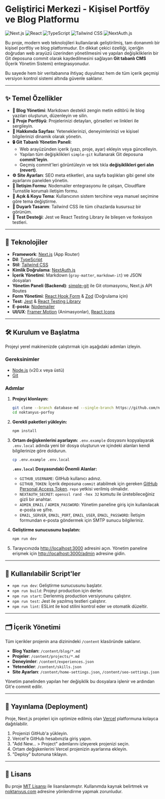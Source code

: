 # Geliştirici Merkezi - Kişisel Portföy ve Blog Platformu

![Next.js](https://img.shields.io/badge/Next.js-000000?style=for-the-badge&logo=nextdotjs&logoColor=white)
![React](https://img.shields.io/badge/React-20232A?style=for-the-badge&logo=react&logoColor=61DAFB)
![TypeScript](https://img.shields.io/badge/TypeScript-007ACC?style=for-the-badge&logo=typescript&logoColor=white)
![Tailwind CSS](https://img.shields.io/badge/Tailwind_CSS-38B2AC?style=for-the-badge&logo=tailwind-css&logoColor=white)
![NextAuth.js](https://img.shields.io/badge/NextAuth.js-000?style=for-the-badge&logo=nextauth.js&logoColor=white)

Bu proje, modern web teknolojileri kullanılarak geliştirilmiş, tam donanımlı bir kişisel portföy ve blog platformudur. En dikkat çekici özelliği, içeriğin doğrudan web arayüzü üzerinden yönetilmesini ve yapılan değişikliklerin bir Git deposuna commit olarak kaydedilmesini sağlayan **Git tabanlı CMS** (İçerik Yönetim Sistemi) entegrasyonudur.

Bu sayede hem bir veritabanına ihtiyaç duyulmaz hem de tüm içerik geçmişi versiyon kontrol sistemi altında güvenle saklanır.

---

## ✨ Temel Özellikler

- **📝 Blog Yönetimi**: Markdown destekli zengin metin editörü ile blog yazıları oluşturun, düzenleyin ve silin.
- **📂 Proje Portföyü**: Projelerinizi detayları, görselleri ve linkleri ile sergileyin.
- **👤 Hakkımda Sayfası**: Yeteneklerinizi, deneyimlerinizi ve kişisel bilgilerinizi dinamik olarak yönetin.
- **🔒 Git Tabanlı Yönetim Paneli**:
  - Web arayüzünden içerik (yazı, proje, ayar) ekleyin veya güncelleyin.
  - Yapılan tüm değişiklikleri `simple-git` kullanarak Git deposuna **commit'leyin**.
  - Geçmiş commit'leri görüntüleyin ve tek tıkla **değişiklikleri geri alın (revert)**.
- **⚙️ Site Ayarları**: SEO meta etiketleri, ana sayfa başlıkları gibi genel site ayarlarını panelden yönetin.
- **📧 İletişim Formu**: Nodemailer entegrasyonu ile çalışan, Cloudflare Turnstile korumalı iletişim formu.
- **🌙 Açık & Koyu Tema**: Kullanıcının sistem tercihine veya manuel seçimine göre tema değiştirme.
- **📱 Duyarlı Tasarım**: Tailwind CSS ile tüm cihazlarda kusursuz bir görünüm.
- **🧪 Test Desteği**: Jest ve React Testing Library ile bileşen ve fonksiyon testleri.

---

## 🚀 Teknolojiler

- **Framework**: [Next.js](https://nextjs.org/) (App Router)
- **Dil**: [TypeScript](https://www.typescriptlang.org/)
- **Stil**: [Tailwind CSS](https://tailwindcss.com/)
- **Kimlik Doğrulama**: [NextAuth.js](https://next-auth.js.org/)
- **İçerik Yönetimi**: Markdown (`gray-matter`, `markdown-it`) ve JSON dosyaları
- **Yönetim Paneli (Backend)**: [simple-git](https://github.com/steveukx/git-js) ile Git otomasyonu, Next.js API Routes
- **Form Yönetimi**: [React Hook Form](https://react-hook-form.com/) & [Zod](https://zod.dev/) (Doğrulama için)
- **Test**: [Jest](https://jestjs.io/) & [React Testing Library](https://testing-library.com/)
- **E-posta**: [Nodemailer](https://nodemailer.com/)
- **UI/UX**: [Framer Motion](https://www.framer.com/motion/) (Animasyonlar), [React Icons](https://react-icons.github.io/react-icons/)

---

## 🛠️ Kurulum ve Başlatma

Projeyi yerel makinenizde çalıştırmak için aşağıdaki adımları izleyin.

### Gereksinimler

- [Node.js](https://nodejs.org/en/) (v20.x veya üstü)
- [Git](https://git-scm.com/)

### Adımlar

1.  **Projeyi klonlayın:**
    ```bash
    git clone --branch database-md --single-branch https://github.com/noktanyus/noktanyus-porfoy.git
    cd noktanyus-porfoy
    ```

2.  **Gerekli paketleri yükleyin:**
    ```bash
    npm install
    ```

3.  **Ortam değişkenlerini ayarlayın:**
    `.env.example` dosyasını kopyalayarak `.env.local` adında yeni bir dosya oluşturun ve içindeki alanları kendi bilgilerinize göre doldurun.

    ```bash
    cp .env.example .env.local
    ```

    **`.env.local` Dosyasındaki Önemli Alanlar:**
    - `GITHUB_USERNAME`: GitHub kullanıcı adınız.
    - `GITHUB_TOKEN`: İçerik deposuna `commit` atabilmek için gereken [GitHub Personal Access Token](https://docs.github.com/en/authentication/keeping-your-account-and-data-secure/managing-your-personal-access-tokens). `repo` yetkisi verilmiş olmalıdır.
    - `NEXTAUTH_SECRET`: `openssl rand -hex 32` komutu ile üretebileceğiniz gizli bir anahtar.
    - `ADMIN_EMAIL` / `ADMIN_PASSWORD`: Yönetim paneline giriş için kullanılacak e-posta ve şifre.
    - `EMAIL_SERVER`, `EMAIL_PORT`, `EMAIL_USER`, `EMAIL_PASSWORD`: İletişim formundan e-posta göndermek için SMTP sunucu bilgileriniz.

4.  **Geliştirme sunucusunu başlatın:**
    ```bash
    npm run dev
    ```

5.  Tarayıcınızda [http://localhost:3000](http://localhost:3000) adresini açın. Yönetim paneline erişmek için [http://localhost:3000/admin](http://localhost:3000/admin) adresine gidin.

---

## 📜 Kullanılabilir Script'ler

- `npm run dev`: Geliştirme sunucusunu başlatır.
- `npm run build`: Projeyi production için derler.
- `npm run start`: Derlenmiş production versiyonunu çalıştırır.
- `npm run test`: Jest ile yazılmış testleri çalıştırır.
- `npm run lint`: ESLint ile kod stilini kontrol eder ve otomatik düzeltir.

---

## 🗂️ İçerik Yönetimi

Tüm içerikler projenin ana dizinindeki `/content` klasöründe saklanır.

- **Blog Yazıları**: `/content/blog/*.md`
- **Projeler**: `/content/projects/*.md`
- **Deneyimler**: `/content/experiences.json`
- **Yetenekler**: `/content/skills.json`
- **Site Ayarları**: `/content/home-settings.json`, `/content/seo-settings.json`

Yönetim panelinden yapılan her değişiklik bu dosyalara işlenir ve ardından Git'e commit edilir.

---

## 🚀 Yayınlama (Deployment)

Proje, Next.js projeleri için optimize edilmiş olan [Vercel](https://vercel.com/) platformuna kolayca dağıtılabilir.

1.  Projenizi GitHub'a yükleyin.
2.  Vercel'e GitHub hesabınızla giriş yapın.
3.  "Add New... > Project" adımlarını izleyerek projenizi seçin.
4.  Ortam değişkenlerini Vercel projenizin ayarlarına ekleyin.
5.  "Deploy" butonuna tıklayın.

---

## 📄 Lisans

Bu proje [MIT Lisansı](./LICENSE) ile lisanslanmıştır.  Kullanımda kaynak belirtmek ve [noktanyus.com](https://noktanyus.com) adresine yönlendirme yapmak zorunludur.
